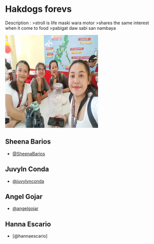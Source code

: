 # Hakdogs forevs
Description : >stroll is life maski wara motor >shares the same interest when it come to food >pabigat daw sabi san nambaya

<p text-align="center">
<img src="bebegurl.jpg" width=300 height=300>
</p>


## Sheena Barios

- [@SheenaBarios](https://github.com/SheenaBarios)

## Juvyln Conda
- [@juvylynconda](https://github.com/juvylynconda)

## Angel Gojar
- [@angelgojar](https://github.com/angelgojar)

## Hanna Escario
- [@hannaescario]